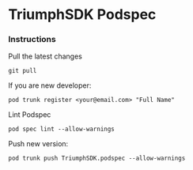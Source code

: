 # TriumphSDK Podspec

### Instructions

Pull the latest changes
```
git pull
```
If you are new developer:
```
pod trunk register <your@email.com> "Full Name"
```

Lint Podspec
```
pod spec lint --allow-warnings
```

Push new version:
```
pod trunk push TriumphSDK.podspec --allow-warnings
```